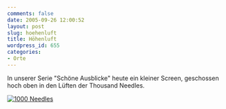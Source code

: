 ```yaml
---
comments: false
date: 2005-09-26 12:00:52
layout: post
slug: hoehenluft
title: Höhenluft
wordpress_id: 655
categories:
- Orte
---
```


In unserer Serie "Schöne Ausblicke" heute ein kleiner Screen, geschossen hoch oben in den Lüften der Thousand Needles.

[![1000 Needles](http://static.flickr.com/24/46715646_bdf29d5557.jpg)](http://www.flickr.com/photos/walsweer/46715646/)
